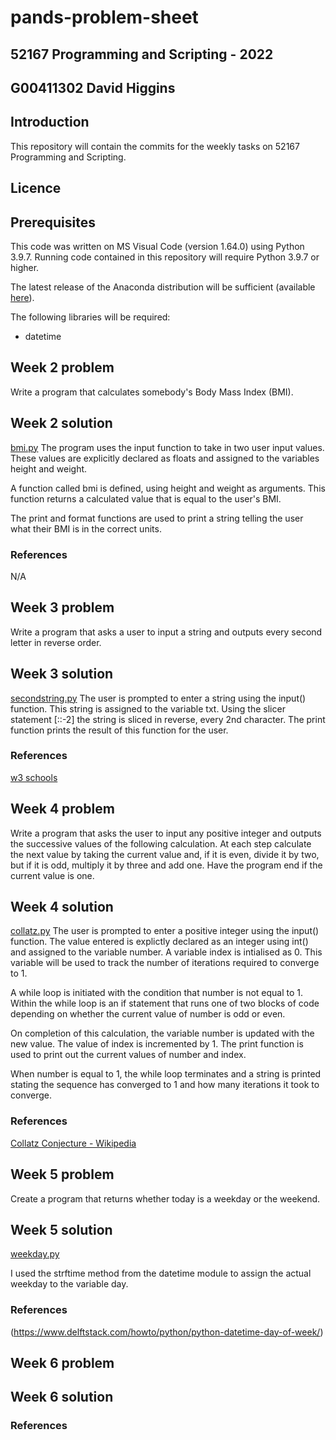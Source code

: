 # pands-problem-sheet
## 52167 Programming and Scripting - 2022
## G00411302 David Higgins

## Introduction
This repository will contain the commits for the weekly tasks on 52167 Programming and Scripting.

## Licence

## Prerequisites
This code was written on MS Visual Code (version 1.64.0) using Python 3.9.7. 
Running code contained in this repository will require Python 3.9.7 or higher.

The latest release of the Anaconda distribution will be sufficient (available [here](https://www.anaconda.com/products/individual)).

The following libraries will be required:
- datetime

## Week 2 problem
Write a program that calculates somebody's Body Mass Index (BMI).

## Week 2 solution
[bmi.py](bmi.py)
The program uses the input function to take in two user input values. These values are explicitly declared as floats and assigned to the variables height and weight. 

A function called bmi is defined, using height and weight as arguments. This function returns a calculated value that is equal to the user's BMI.

The print and format functions are used to print a string telling the user what their BMI is in the correct units.

### References
N/A

## Week 3 problem
Write a program that asks a user to input a string and outputs every second letter in reverse order.

## Week 3 solution
[secondstring.py](secondstring.py)
The user is prompted to enter a string using the input() function. This string is assigned to the variable txt. Using the slicer statement [::-2] the string is sliced in reverse, every 2nd character. The print function prints the result of this function for the user.

### References
[w3 schools](https://www.w3schools.com/python/python_howto_reverse_string.asp)

## Week 4 problem
Write a program that asks the user to input any positive integer and outputs the successive values of the following calculation. At each step calculate the next value by taking the current value and, if it is even, divide it by two, but if it is odd, multiply it by three and add one. Have the program end if the current value is one.

## Week 4 solution
[collatz.py](collatz.py)
The user is prompted to enter a positive integer using the input() function. The value entered is explictly declared as an integer using int() and assigned to the variable number. A variable index is intialised as 0. This variable will be used to track the number of iterations required to converge to 1.

A while loop is initiated with the condition that number is not equal to 1. Within the while loop is an if statement that runs one of two blocks of code depending on whether the current value of number is odd or even.

On completion of this calculation, the variable number is updated with the new value. The value of index is incremented by 1. The print function is used to print out the current values of number and index.

When number is equal to 1, the while loop terminates and a string is printed stating the sequence has converged to 1 and how many iterations it took to converge.

### References
[Collatz Conjecture - Wikipedia](https://en.wikipedia.org/wiki/Collatz_conjecture)

## Week 5 problem
Create a program that returns whether today is a weekday or the weekend.

## Week 5 solution
[weekday.py](weekday.py)

I used the strftime method from the datetime module to assign the actual weekday to the variable day. 

### References
(https://www.delftstack.com/howto/python/python-datetime-day-of-week/)

## Week 6 problem

## Week 6 solution

### References
